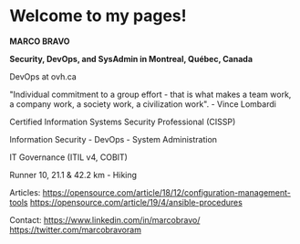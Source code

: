 # Welcome to my pages!

**MARCO BRAVO**

**Security, DevOps, and SysAdmin in Montreal, Québec, Canada**

DevOps at ovh.ca

"Individual commitment to a group effort - that is what makes a team work, a company work, a society work, a civilization work". - Vince Lombardi

Certified Information Systems Security Professional (CISSP)

Information Security - DevOps - System Administration

IT Governance (ITIL v4, COBIT)

Runner 10, 21.1 & 42.2 km - Hiking

Articles:
https://opensource.com/article/18/12/configuration-management-tools
https://opensource.com/article/19/4/ansible-procedures

Contact:
https://www.linkedin.com/in/marcobravo/
https://twitter.com/marcobravoram
